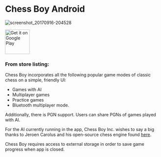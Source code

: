 # Chess Boy Android

![screenshot_20170916-204528](https://user-images.githubusercontent.com/29481787/47620190-9496a000-dae7-11e8-8381-477f862ee630.png)

<a href="https://play.google.com/store/apps/details?id=com.nwagu.android.chessboy" target="_blank">
<img src="https://play.google.com/intl/en_us/badges/images/generic/en-play-badge.png" alt="Get it on Google Play" height="80"/></a>

### From store listing:

Chess Boy incorporates all the following popular game modes of classic chess on a simple, friendly UI: 
+ Games with AI
+ Multiplayer games
+ Practice games
+ Bluetooth multiplayer mode.

Additionally, there is PGN support. Users can share PGNs of games played with AI.

For the AI currently running in the app, Chess Boy Inc. wishes to say a big thanks to Jeroen Carolus and his open-source chess engine found <a href="https://github.com/jcarolus/android-chess" target="_blank">here</a>.


Chess Boy requires access to external storage in order to save game progress when app is closed.
